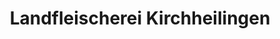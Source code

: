 ---
title: "Landfleischerei Kirchheilingen"
url: /tonna/landfleischerei-kirchheilingen/
shop: Metzgerei
---